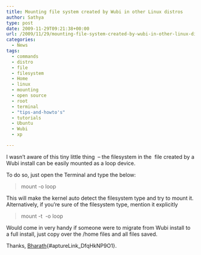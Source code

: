 ```yaml
---
title: Mounting file system created by Wubi in other Linux distros
author: Sathya
type: post
date: 2009-11-29T09:21:38+00:00
url: /2009/11/29/mounting-file-system-created-by-wubi-in-other-linux-distros/
categories:
  - News
tags:
  - commands
  - distro
  - file
  - filesystem
  - Home
  - linux
  - mounting
  - open source
  - root
  - terminal
  - "tips-and-howto's"
  - tutorials
  - Ubuntu
  - Wubi
  - xp

---
```

I wasn&#8217;t aware of this tiny little thing  &#8211; the filesystem in the  file created by a Wubi install can be easily mounted as a loop device.

<!--more-->To do so, just open the Terminal and type the below:

> mount <path-to-wubi-root-disk> <path-to-where-it-should-be-mounted> -o loop

This will make the kernel auto detect the filesystem type and try to mount it. Alternatively, if you&#8217;re sure of the filesystem type, mention it explicitly

> mount -t <fs-type> <path-to-wubi-root-disk> <path-to-where-it-should-be-mounted> -o loop

Would come in very handy if someone were to migrate from Wubi install to a full install, just copy over the /home files and all files saved.

Thanks, [Bharath][1]{#aptureLink_DfqHkNP9O1}.

 [1]: https://sathyasays.com/author/bharath/